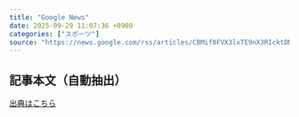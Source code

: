 ```yaml
---
title: "Google News"
date: 2025-09-29 11:07:36 +0900
categories: ["スポーツ"]
source: "https://news.google.com/rss/articles/CBMif0FVX3lxTE9nX3RIcktDM3RkMUl3MTN6ZV9HQktRSDRoMzNkazc2TFlieGpkSnJjM1hBTG5VSHR6Ujh6S0xndEJIVXd4cU9MY19GQXdieS1xUUxlUUNoYzlkTWNIRnpUWDhhbU1XYVNjQUsyUl9nc01hbk1qTDUwX1R6Z080RDQ?oc=5"
---
```


## 記事本文（自動抽出）
<body class="y0K44d EA71Tc" id="readabilityBody"></body>

[出典はこちら](https://news.google.com/rss/articles/CBMif0FVX3lxTE9nX3RIcktDM3RkMUl3MTN6ZV9HQktRSDRoMzNkazc2TFlieGpkSnJjM1hBTG5VSHR6Ujh6S0xndEJIVXd4cU9MY19GQXdieS1xUUxlUUNoYzlkTWNIRnpUWDhhbU1XYVNjQUsyUl9nc01hbk1qTDUwX1R6Z080RDQ?oc=5)
